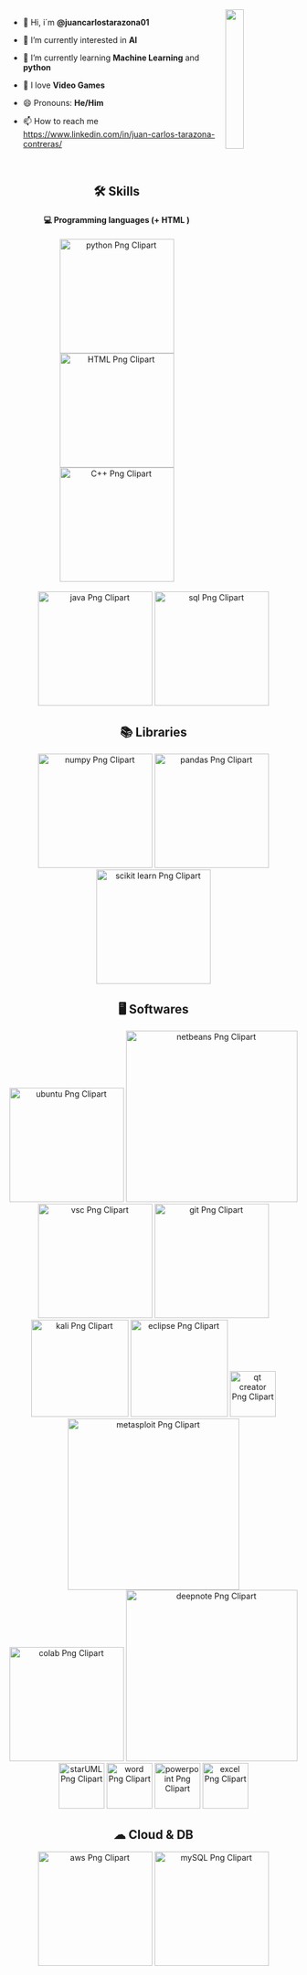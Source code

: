 <img align='right' src= 'https://www.bing.com/th?id=OUG.6BD5D3B186C7D423FD3961384152D1A4&w=236&c=11&rs=1&qlt=90&bgcl=ececec&o=6&pid=PersonalBing&p=0' width='25%'>  

- 👋 Hi, i´m **@juancarlostarazona01**
  
- 👀 I’m currently interested in **AI**
  
- 🌱 I’m currently learning **Machine Learning** and **python**

- 💞️ I love **Video Games**
  
- 😄 Pronouns: **He/Him**
  
- 📫 How to reach me https://www.linkedin.com/in/juan-carlos-tarazona-contreras/

 <br/>
 
<h2 align="center">🛠 Skills</h2>

<h4 align="center">💻 Programming languages (+ HTML )</h4>

<p align="center">
<img src="https://1000logos.net/wp-content/uploads/2020/08/Python-Logo.png" width="200" alt="python Png Clipart"></a>
<img src="https://desarrolloweb.com/storage/tag_images/actual/n20BWPxy4WXVZyC94Cvn2pPus1LSIo2drcqniEkJ.png" width="200" alt="HTML Png Clipart"></a>
<img src="https://freepngimg.com/thumb/c++/2-2-c++-png-clipart.png" width="200" alt="C++ Png Clipart"></a>
<br/>
<br/>
<img src="https://cdn.icon-icons.com/icons2/2699/PNG/512/java_horizontal_logo_icon_167858.png" width="200" alt="java Png Clipart"></a>
<img src="https://upload.wikimedia.org/wikipedia/commons/8/87/Sql_data_base_with_logo.png" width="200" alt="sql Png Clipart"></a>
</p>

<h2 align="center">📚 Libraries</h2>

<p align="center">
<img src="https://upload.wikimedia.org/wikipedia/commons/3/31/NumPy_logo_2020.svg" width="200" alt="numpy Png Clipart"></a>
<img src="https://upload.wikimedia.org/wikipedia/commons/e/ed/Pandas_logo.svg" width="200" alt="pandas Png Clipart"></a>
<img src="https://upload.wikimedia.org/wikipedia/commons/thumb/0/05/Scikit_learn_logo_small.svg/2560px-Scikit_learn_logo_small.svg.png" width="200" alt="scikit learn Png Clipart"></a>
</p>

<h2 align="center">🖥 Softwares</h2>

<p align="center">
<img src="https://1000logos.net/wp-content/uploads/2023/04/Ubuntu-logo.png" width="200" alt="ubuntu Png Clipart"></a>
<img src="https://pbs.twimg.com/media/Dp3nCCdXgAEIMxM.png" width="300" alt="netbeans Png Clipart"></a>
<img src="https://miro.medium.com/v2/resize:fit:1358/1*0LS0sRb2kjHtIIWtKAt-iw.png" width="200" alt="vsc Png Clipart"></a>
<img src="https://1000logos.net/wp-content/uploads/2023/04/Git-logo.png" width="200" alt="git Png Clipart"></a>
<img src="https://i.pinimg.com/originals/92/f3/b1/92f3b1027e70a29b31627616b5e9e4df.png" width="170" alt="kali Png Clipart"></a>
<img src="https://www.iri.com/blog/wp-content/uploads/2012/06/eclipse-logo.png" width="170" alt="eclipse Png Clipart"></a>
<img src="https://avatars.githubusercontent.com/u/30841581?s=280&v=4" width="80" alt="qt creator Png Clipart"></a>
<img src="https://anchor-u.com/wp-content/uploads/2022/08/metasploit.png" width="300" alt="metasploit Png Clipart"></a>
<br/>
<img src="https://globalaihub.com/wp-content/uploads/2022/03/Google-Colab-Logo-1.png" width="200" alt="colab Png Clipart"></a>
<img src="https://assets-global.website-files.com/5f217a8e6bc2c82a9d803089/5f307245e806c6fc594a8fdd_DeepNote_August%202020-01.png" width="300" alt="deepnote Png Clipart"></a>
<img src="https://anturis.com/wp-content/uploads/2022/09/StarUML-Logo-1.png" width="80" alt="starUML Png Clipart"></a>
<img src="https://upload.wikimedia.org/wikipedia/commons/thumb/f/fd/Microsoft_Office_Word_%282019%E2%80%93present%29.svg/1200px-Microsoft_Office_Word_%282019%E2%80%93present%29.svg.png" width="80" alt="word Png Clipart"></a>
<img src="https://upload.wikimedia.org/wikipedia/commons/thumb/0/0d/Microsoft_Office_PowerPoint_%282019%E2%80%93present%29.svg/640px-Microsoft_Office_PowerPoint_%282019%E2%80%93present%29.svg.png" width="80" alt="powerpoint Png Clipart"></a>
<img src="https://upload.wikimedia.org/wikipedia/commons/thumb/3/34/Microsoft_Office_Excel_%282019%E2%80%93present%29.svg/1200px-Microsoft_Office_Excel_%282019%E2%80%93present%29.svg.png" width="80" alt="excel Png Clipart"></a>


</p>

<h2 align="center">☁ Cloud & DB</h2>

<p align="center">
<img src="https://logohistory.net/wp-content/uploads/2023/06/AWS-Emblem.png" width="200" alt="aws Png Clipart"></a>
<img src="https://1000logos.net/wp-content/uploads/2020/08/MySQL-Logo.png" width="200" alt="mySQL Png Clipart"></a>
</p>

<!---
juancarlostarazona01/juancarlostarazona01 is a ✨ special ✨ repository because its `README.md` (this file) appears on your GitHub profile.
You can click the Preview link to take a look at your changes.
--->
